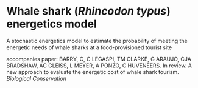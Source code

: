 # Whale shark (<em>Rhincodon typus</em>) energetics model
A stochastic energetics model to estimate the probability of meeting the energetic needs of whale sharks at a food-provisioned tourist site

accompanies paper:
BARRY, C, C LEGASPI, TM CLARKE, G ARAUJO, CJA BRADSHAW, AC GLEISS, L MEYER, A PONZO, C HUVENEERS. In review. A new approach to evaluate the energetic cost of whale shark tourism. <em>Biological Conservation</em>

